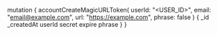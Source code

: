 mutation {
    accountCreateMagicURLToken(
        userId: "<USER_ID>",
        email: "email@example.com",
        url: "https://example.com",
        phrase: false
    ) {
        _id
        _createdAt
        userId
        secret
        expire
        phrase
    }
}
